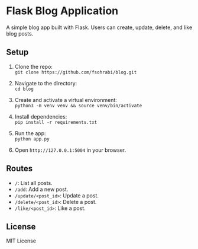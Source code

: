 # Flask Blog Application

A simple blog app built with Flask. Users can create, update, delete, and like blog posts.

## Setup

1. Clone the repo:  
   `git clone https://github.com/fsohrabi/blog.git`

2. Navigate to the directory:  
   `cd blog`

3. Create and activate a virtual environment:  
   `python3 -m venv venv && source venv/bin/activate`

4. Install dependencies:  
   `pip install -r requirements.txt`

5. Run the app:  
   `python app.py`

6. Open `http://127.0.0.1:5004` in your browser.

## Routes

- `/`: List all posts.
- `/add`: Add a new post.
- `/update/<post_id>`: Update a post.
- `/delete/<post_id>`: Delete a post.
- `/like/<post_id>`: Like a post.

## License

MIT License
